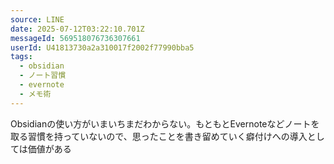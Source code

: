 ```yaml
---
source: LINE
date: 2025-07-12T03:22:10.701Z
messageId: 569518076736307661
userId: U41813730a2a310017f2002f77990bba5
tags:
  - obsidian
  - ノート習慣
  - evernote
  - メモ術
---
```


Obsidianの使い方がいまいちまだわからない。もともとEvernoteなどノートを取る習慣を持っていないので、思ったことを書き留めていく癖付けへの導入としては価値がある